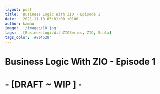 ```yaml
---
layout: post
title:  Business Logic With ZIO - Episode 1
date:   2021-11-10 05:01:00 +0100
author: kamau
image:  '/images/18.jpg'
tags:   [BusinessLogicWithZIOSeries, ZIO, Scala]
tags_color: '#814628'
---
```

# Business Logic With ZIO - Episode 1

# - \[DRAFT ~ WIP \] -